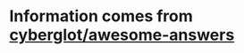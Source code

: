 # Information comes from [cyberglot/awesome-answers](https://github.com/cyberglot/awesome-answers)


